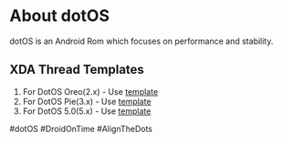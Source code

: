 # About dotOS
dotOS is an Android Rom which focuses on performance and stability.

## XDA Thread Templates
1. For DotOS Oreo(2.x)  - Use [template](https://github.com/DotOS/XDA_Template-changelogs/blob/master/Template-Oreo.txt)
2. For DotOS Pie(3.x)   - Use [template](https://github.com/DotOS/XDA_Template-changelogs/blob/master/Template-Pie.txt)
2. For DotOS 5.0(5.x)   - Use [template](https://github.com/DotOS/XDA_Template-changelogs/blob/master/Template-R.txt)

#dotOS #DroidOnTime #AlignTheDots
